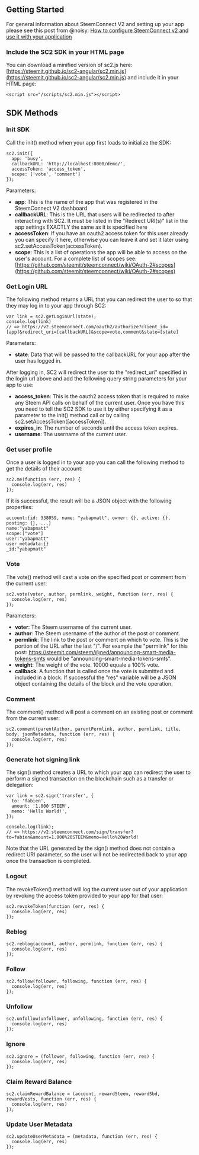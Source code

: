 ## Getting Started
For general information about SteemConnect V2 and setting up your app please see this post from @noisy: [How to configure SteemConnect v2 and use it with your application](https://nd.busy.org/steemconnect/@noisy/how-to-configure-steemconnect-v2-and-use-it-with-your-application-how-it-works-and-how-it-is-different-from-v1)

### Include the SC2 SDK in your HTML page
You can download a minified version of sc2.js here: [https://steemit.github.io/sc2-angular/sc2.min.js](https://steemit.github.io/sc2-angular/sc2.min.js) and include it in your HTML page:
```
<script src="/scripts/sc2.min.js"></script>
```

## SDK Methods
### Init SDK
Call the init() method when your app first loads to initialize the SDK:
```
sc2.init({
  app: 'busy',
  callbackURL: 'http://localhost:8000/demo/',
  accessToken: 'access_token',
  scope: ['vote', 'comment']
});
```
Parameters:
- __app__: This is the name of the app that was registered in the SteemConnect V2 dashboard
- __callbackURL__: This is the URL that users will be redirected to after interacting with SC2. It must be listed in the "Redirect URI(s)" list in the app settings EXACTLY the same as it is specified here
- __accessToken__: If you have an oauth2 access token for this user already you can specify it here, otherwise you can leave it and set it later using sc2.setAccessToken(accessToken).
- __scope__: This is a list of operations the app will be able to access on the user's account. For a complete list of scopes see: [https://github.com/steemit/steemconnect/wiki/OAuth-2#scopes](https://github.com/steemit/steemconnect/wiki/OAuth-2#scopes)

### Get Login URL
The following method returns a URL that you can redirect the user to so that they may log in to your app through SC2:
```
var link = sc2.getLoginUrl(state);
console.log(link)
// => https://v2.steemconnect.com/oauth2/authorize?client_id=[app]&redirect_uri=[callbackURL]&scope=vote,comment&state=[state]
```
Parameters:
- __state__: Data that will be passed to the callbackURL for your app after the user has logged in.

After logging in, SC2 will redirect the user to the "redirect_uri" specified in the login url above and add the following query string parameters for your app to use:
- __access_token__: This is the oauth2 access token that is required to make any Steem API calls on behalf of the current user. Once you have this you need to tell the SC2 SDK to use it by either specifying it as a parameter to the init() method call or by calling sc2.setAccessToken([accessToken]).
- __expires_in__: The number of seconds until the access token expires.
- __username__: The username of the current user.

### Get user profile
Once a user is logged in to your app you can call the following method to get the details of their account:
```
sc2.me(function (err, res) {
  console.log(err, res)
});
```
If it is successful, the result will be a JSON object with the following properties:
```
account:{id: 338059, name: "yabapmatt", owner: {}, active: {}, posting: {}, ...}
name:"yabapmatt"
scope:["vote"]
user:"yabapmatt"
user_metadata:{}
_id:"yabapmatt"
```

### Vote
The vote() method will cast a vote on the specified post or comment from the current user:
```
sc2.vote(voter, author, permlink, weight, function (err, res) {
  console.log(err, res)
});
```
Parameters:
- __voter__: The Steem username of the current user.
- __author__: The Steem username of the author of the post or comment.
- __permlink__: The link to the post or comment on which to vote. This is the portion of the URL after the last "/". For example the "permlink" for this post: https://steemit.com/steem/@ned/announcing-smart-media-tokens-smts would be "announcing-smart-media-tokens-smts".
- __weight__: The weight of the vote. 10000 equale a 100% vote.
- __callback__: A function that is called once the vote is submitted and included in a block. If successful the "res" variable will be a JSON object containing the details of the block and the vote operation.

### Comment
The comment() method will post a comment on an existing post or comment from the current user:
```
sc2.comment(parentAuthor, parentPermlink, author, permlink, title, body, jsonMetadata, function (err, res) {
  console.log(err, res)
});
```

### Generate hot signing link
The sign() method creates a URL to which your app can redirect the user to perform a signed transaction on the blockchain such as a transfer or delegation:
```
var link = sc2.sign('transfer', {
  to: 'fabien',
  amount: '1.000 STEEM',
  memo: 'Hello World!',
});

console.log(link);
// => https://v2.steemconnect.com/sign/transfer?to=fabien&amount=1.000%20STEEM&memo=Hello%20World!
```

Note that the URL generated by the sign() method does not contain a redirect URI parameter, so the user will not be redirected back to your app once the transaction is completed.

### Logout
The revokeToken() method will log the current user out of your application by revoking the access token provided to your app for that user: 
```
sc2.revokeToken(function (err, res) {
  console.log(err, res)
});
```

### Reblog
```
sc2.reblog(account, author, permlink, function (err, res) {
  console.log(err, res)
});
```

### Follow
```
sc2.follow(follower, following, function (err, res) {
  console.log(err, res)
});
```

### Unfollow
```
sc2.unfollow(unfollower, unfollowing, function (err, res) {
  console.log(err, res)
});
```

### Ignore
```
sc2.ignore = (follower, following, function (err, res) {
  console.log(err, res)
});
```

### Claim Reward Balance
```
sc2.claimRewardBalance = (account, rewardSteem, rewardSbd, rewardVests, function (err, res) {
  console.log(err, res)
});
```

### Update User Metadata
```
sc2.updateUserMetadata = (metadata, function (err, res) {
  console.log(err, res)
});
```
